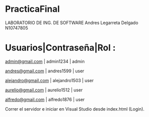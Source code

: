 # PracticaFinal 
LABORATORIO DE ING. DE SOFTWARE
Andres Legarreta Delgado N10747805

# Usuarios|Contraseña|Rol :
admin@gmail.com | admin1234 | admin

andres@gmail.com | andres1599 | user

alejandro@gmail.com | alejandro1503 | user

aurelio@gmail.com | aurelio1512 | user

alfredo@gmail.com | alfredo1876 | user

Correr el servidor e iniciar en Visual Studio desde index.html (Login).
